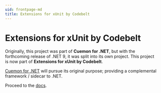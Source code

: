 ```yaml
---
uid: frontpage-md
title: Extensions for xUnit by Codebelt
---
```

# Extensions for xUnit by Codebelt

Originally, this project was part of **Cuemon for .NET**, but with the forthcoming release of .NET 9, it was split into its own project. This project is now part of **Extensions for xUnit by Codebelt**.

[Cuemon for .NET](https://www.cuemon.net/) will pursue its original purpose; providing a complemental framework / sidecar to .NET.

Proceed to the [docs](/api/Codebelt.Extensions.Xunit.html).
